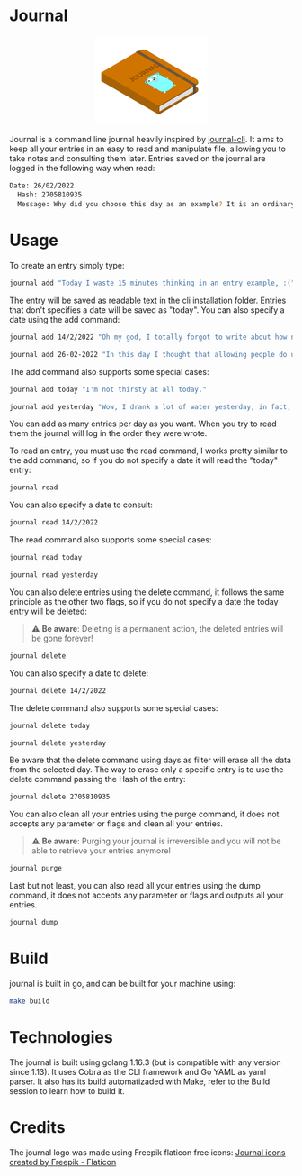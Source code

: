 # Journal
<p align="center">
  <img src="https://github.com/victormagalhaess/journal/blob/main/public/journal.png?raw=true" width="200" alt="Journal Logo">
</p>

Journal is a command line journal heavily inspired by [journal-cli](https://journalcli.app/).
It aims to keep all your entries in an easy to read and manipulate file, allowing you to take notes and consulting them later.
Entries saved on the journal are logged in the following way when read:
```sh
Date: 26/02/2022
  Hash: 2705810935
  Message: Why did you choose this day as an example? It is an ordinary day nothing special happened this day.
```
# Usage

To create an entry simply type:

```sh
journal add "Today I waste 15 minutes thinking in an entry example, :("
```

The entry will be saved as readable text in the cli installation folder. Entries that don't specifies a date will be saved as "today".
You can also specify a date using the add command:

```sh
journal add 14/2/2022 "Oh my god, I totally forgot to write about how normal 14/2/2022 was!"
```

```sh
journal add 26-02-2022 "In this day I thought that allowing people do use dashs as date separator may be a good idea!"
```

The add command also supports some special cases:

```sh
journal add today "I'm not thirsty at all today."
```

```sh
journal add yesterday "Wow, I drank a lot of water yesterday, in fact, I drank so much that I didn't had time to write an entry."
```

You can add as many entries per day as you want. When you try to read them the journal will log in the order they were wrote.

To read an entry, you must use the read command, I works pretty similar to the add command, so if you do not specify a date it will read the "today" entry:

```sh
journal read
```

You can also specify a date to consult:

```sh
journal read 14/2/2022
```

The read command also supports some special cases:

```sh
journal read today
```

```sh
journal read yesterday
```

You can also delete entries using the delete command, it follows the same principle as the other two flags, so if you do not specify a date the today entry will be deleted:
> :warning: **Be aware**: Deleting is a permanent action, the deleted entries will be gone forever!

```sh
journal delete
```

You can also specify a date to delete:

```sh
journal delete 14/2/2022
```

The delete command also supports some special cases:

```sh
journal delete today
```

```sh
journal delete yesterday
```

Be aware that the delete command using days as filter will erase all the data from the selected day. The way to erase only a specific entry is to use the delete command passing the Hash of the entry:

 ```sh
journal delete 2705810935
```

You can also clean all your entries using the purge command, it does not accepts any parameter or flags and clean all your entries.
> :warning: **Be aware**: Purging your journal is irreversible and you will not be able to retrieve your entries anymore!

```sh
journal purge
```

Last but not least, you can also read all your entries using the dump command, it does not accepts any parameter or flags and outputs all your entries.

```sh
journal dump
```

# Build

journal is built in go, and can be built for your machine using:

```sh
make build
```

# Technologies
The journal is built using golang 1.16.3 (but is compatible with any version since 1.13).
It uses Cobra as the CLI framework and Go YAML as yaml parser. It also has its build automatizaded with Make, refer to the Build session to learn how to build it.

# Credits

The journal logo was made using Freepik flaticon free icons:
<a href="https://www.flaticon.com/free-icons/journal" title="journal icons">Journal icons created by Freepik - Flaticon</a>